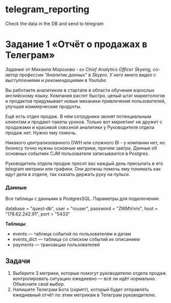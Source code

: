 # telegram_reporting
Check the data in the DB and send to telegram

# Задание 1 «Отчёт о продажах в Телеграм»

*Задание от Михаила Морозова - ex Chief Analytics Officer Skyeng, со-автор профессии "Аналитик данных" в Skypro. У него много видео с выступлениями и рекомендациями в Youtube.*

Вы работаете аналитиком в стартапе в области обучения взрослых английскому языку. Компания растет быстро, целый штат маркетологов и продактов придумывает новые механики привлечения пользователей, улучшая коммерческие продукты.

Ещё есть отдел продаж. В нём сотрудники звонят потенциальным клиентам и продают пакеты уроков. Только вот маркетинг не дружит с продажами и красивой сквозной аналитики у Руководителя отдела продаж нет. Нужно ему помочь.

Никакого централизованного DWH или сложного BI - у компании нет, но бизнесу точно нужны основные метрики, причем завтра. Данные об основных событиях CJM пользователя записываются в Postgres.

Руководитель отдела продаж просит вас каждый день присылать в его telegram метрики или графики. Они должны помочь ему понимать как идут дела в отделе, так сказать держать руку на пульсе.

### Данные

Все таблицы с данными в PostgresSQL. Параметры для подключения:

database = "quest-db",
user = "rouser",
password = "ZI6MVnmi",
host = "178.62.242.91",
port = "5433"

**Таблицы**:

- events — таблица событий по пользователям и датам
- events_dict — таблица со списком событий их описанием
- payments — транзакции пользователей

## Задачи

1. Выберите 3 метрики, которые помогут руководителю отдела продаж контролировать ситуацию ежедневно — всё ли идёт нормально. Объясните свой выбор.
2. Напишите Телеграм Бота (скрипт), который будет отправлять ежедневный отчёт по этим метрикам в Телеграм руководителю.
